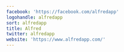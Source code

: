 ```yaml
---
facebook: 'https://facebook.com/alfredapp'
logohandle: alfredapp
sort: alfredapp
title: Alfred
twitter: alfredapp
website: 'https://www.alfredapp.com/'
---
```

